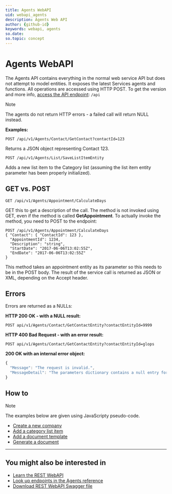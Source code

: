 ```yaml
---
title: Agents WebAPI
uid: webapi_agents
description: Agents Web API
author: {github-id}
keywords: webapi, agents
so.date:
so.topic: concept
---
```


# Agents WebAPI

The Agents API contains everything in the normal web service API but does not attempt to model entities. It exposes the latest Services agents and functions. All operations are accessed using HTTP POST.
To get the version and more info, [access the API endpoint][7]: `/api`

> [!NOTE]
> The agents do not return HTTP errors - a failed call will return NULL instead.

**Examples:**

```http
POST /api/v1/Agents/Contact/GetContact?contactId=123
```

Returns a JSON object representing Contact 123.

```http
POST /api/v1/Agents/List/SaveListItemEntity
```

Adds a new list item to the Category list (assuming the list item entity parameter has been properly initialized).

## GET vs. POST

`GET /api/v1/Agents/Appointment/CalculateDays`

GET this to get a description of the call. The method is not invoked using GET, even if the method is called **GetAppointment**. To actually invoke the method, you need to POST to the endpoint:

```http
POST /api/v1/Agents/Appointment/CalculateDays
{ "Contact": { "ContactId": 123 },
  "AppointmentId": 1234,
  "Description": "string",
  "StartDate": "2017-06-06T13:02:55Z",
  "EndDate": "2017-06-06T13:02:55Z"
}
```

This method takes an appointment entity as its parameter so this needs to be in the POST body. The result of the service call is returned as JSON or XML, depending on the Accept header.

## Errors

Errors are returned as a NULLs:

**HTTP 200 OK - with a NULL result:**

```http
POST api/v1/Agents/Contact/GetContactEntity?contactEntityId=9999
```

**HTTP 400 Bad Request - with an error result:**

```http
POST api/v1/Agents/Contact/GetContactEntity?contactEntityId=glops
```

**200 OK with an internal error object:**

```javascript
{
  "Message": "The request is invalid.",
  "MessageDetail": "The parameters dictionary contains a null entry for parameter 'contactEntityId'."
}
```

## How to

> [!NOTE]
> The examples below are given using JavaScripty pseudo-code.

* [Create a new company][2]
* [Add a category list item][3]
* [Add a document template][4]
* [Generate a document][5]

---

## You might also be interested in

* [Learn the REST WebAPI][1]
* [Look up endpoints in the Agents reference][8]
* [Download REST WebAPI Swagger file][6]

<!-- Referenced links -->
[1]: ../rest/index.md
[2]: ../../contact/services/create-contact-webapi-agents.md
[3]: ../../netserver/lists/services/listagent/add-catlist-item-webapi-agents.md
[4]: ../../documents/agents-web-api/add-document-template.md
[5]: ../../documents/agents-web-api/generate-document.md
[6]: ../../assets/downloads/Swagger-v1-Agents.zip
[7]: get-version.md
[8]: ../../api-reference/restful/agent/index.md
